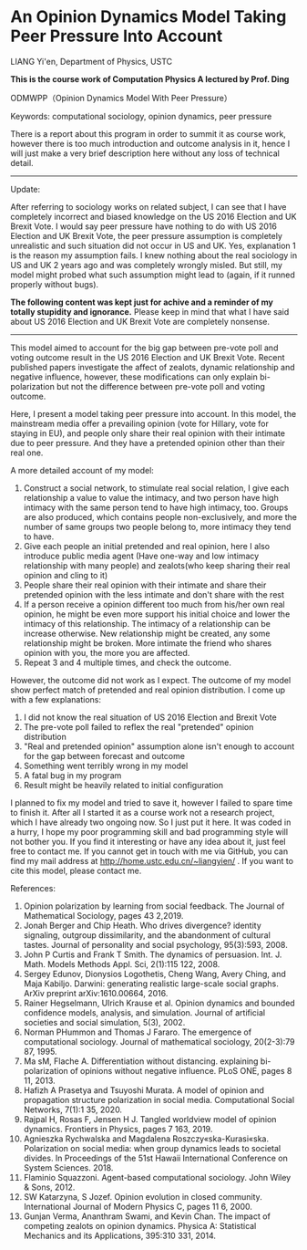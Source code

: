 # An Opinion Dynamics Model Taking Peer Pressure Into Account

LIANG Yi'en, Department of Physics, USTC

<b>This is the course work of Computation Physics A lectured by Prof. Ding</b>



ODMWPP（Opinion Dynamics Model With Peer Pressure）

Keywords: computational sociology, opinion dynamics, peer pressure

There is a report about this program in order to summit it as course work, however there is too much introduction and outcome analysis in it, hence I will just make a very brief description here without any loss of technical detail.

-------------------------------------------------
Update:

After referring to sociology works on related subject, I can see that I have completely incorrect and biased knowledge on the US 2016 Election and UK Brexit Vote. I would say peer pressure have nothing to do with US 2016 Election and UK Brexit Vote, the peer pressure assumption is completely unrealistic and such situation did not occur in US and UK. Yes, explanation 1 is the reason my assumption fails. I knew nothing about the real sociology in US and UK 2 years ago and was completely wrongly misled. But still, my model might probed what such assumption might lead to (again, if it runned properly without bugs). 

<b>The following content was kept just for achive and a reminder of my totally stupidity and ignorance.</b> Please keep in mind that what I have said about US 2016 Election and UK Brexit Vote are completely nonsense.

-------------------------------------------------



This model aimed to account for the big gap between pre-vote poll and voting outcome result in the US 2016 Election and UK Brexit Vote. Recent published papers investigate the affect of zealots, dynamic relationship and negative influence, however, these modifications can only explain bi-polarization but not the difference between pre-vote poll and voting outcome. 

Here, I present a model taking peer pressure into account. In this model, the mainstream media offer a prevailing opinion (vote for Hillary, vote for staying in EU), and people only share their real opinion with their intimate due to peer pressure. And they have a pretended opinion other than their real one.

A more detailed account of my model: 

1. Construct a social network, to stimulate real social relation, I give each relationship a value to value the intimacy, and two person have high intimacy with the same person tend to have high intimacy, too. Groups are also produced, which contains people non-exclusively, and more the number of same groups two people belong to, more intimacy they tend to have. 
2. Give each people an initial pretended and real opinion, here I also introduce public media agent (Have one-way and low intimacy relationship with many people) and zealots(who keep sharing their real opinion and cling to it)
3. People share their real opinion with their intimate and share their pretended opinion with the less intimate and don't share with the rest
4. If a person receive a opinion different too much from his/her own real opinion, he might be even more support his initial choice and lower the intimacy of this relationship. The intimacy of a relationship can be increase otherwise. New relationship might be created, any some relationship might be broken. More intimate the friend who shares opinion with you, the more you are affected.
5. Repeat 3 and 4 multiple times, and check the outcome.



However, the outcome did not work as I expect. The outcome of my model show perfect match of pretended and real opinion distribution. I come up with a few explanations: 

1. I did not know the real situation of US 2016 Election and Brexit Vote
2. The pre-vote poll failed to reflex the real "pretended" opinion distribution
3. "Real and pretended opinion" assumption alone isn't enough to account for the gap between forecast and outcome
4. Something went terribly wrong in my model
5. A fatal bug in my program
6. Result might be heavily related to initial configuration



I planned to fix my model and tried to save it, however I failed to spare time to finish it. After all I started it as a course work not a research project, which I have already two ongoing now. So I just put it here. It was coded in a hurry, I hope my poor programming skill and bad programming style will not bother you. If you find it interesting or have any idea about it, just feel free to contact me. If you cannot get in touch with me via GitHub, you can find my mail address at  http://home.ustc.edu.cn/~liangyien/  . If you want to cite this model, please contact me. 



References:
1. Opinion polarization by learning from social feedback. The Journal of Mathematical Sociology, pages 43 2,2019.
2. Jonah Berger and Chip Heath. Who drives divergence? identity signaling, outgroup dissimilarity, and the abandonment of cultural tastes. Journal of personality and social psychology, 95(3):593, 2008.
3. John P Curtis and Frank T Smith. The dynamics of persuasion. Int. J. Math. Models Methods Appl. Sci, 2(1):115 122, 2008.
4. Sergey Edunov, Dionysios Logothetis, Cheng Wang, Avery Ching, and Maja Kabiljo. Darwini: generating realistic large-scale social graphs. ArXiv preprint arXiv:1610.00664, 2016.
5. Rainer Hegselmann, Ulrich Krause et al. Opinion dynamics and bounded confidence models, analysis, and simulation. Journal of artificial societies and social simulation, 5(3), 2002.
6. Norman PHummon and Thomas J Fararo. The emergence of computational sociology. Journal of mathematical sociology, 20(2-3):79 87, 1995.
7. Ma sM, Flache A. Differentiation without distancing. explaining bi-polarization of opinions without negative influence. PLoS ONE, pages 8 11, 2013.
8. Hafizh A Prasetya and Tsuyoshi Murata. A model of opinion and propagation structure polarization in social media. Computational Social Networks, 7(1):1 35, 2020.
9. Rajpal H, Rosas F, Jensen H J. Tangled worldview model of opinion dynamics. Frontiers in Physics, pages 7 163, 2019.
10. Agnieszka Rychwalska and Magdalena Roszczy«ska-Kurasi«ska. Polarization on social media: when group dynamics leads to societal divides. In Proceedings of the 51st Hawaii International Conference on System Sciences. 2018.
11. Flaminio Squazzoni. Agent-based computational sociology. John Wiley & Sons, 2012.
12. SW Katarzyna, S Jozef. Opinion evolution in closed community. International Journal of Modern Physics C, pages 11 6, 2000.
13. Gunjan Verma, Ananthram Swami, and Kevin Chan. The impact of competing zealots on opinion dynamics. Physica A: Statistical Mechanics and its Applications, 395:310 331, 2014.
